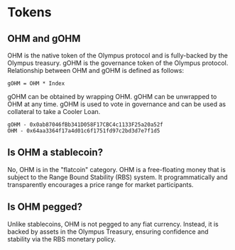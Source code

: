 # Tokens

## OHM and gOHM
OHM is the native token of the Olympus protocol and is fully-backed by the Olympus treasury. gOHM is the governance token of the Olympus protocol. Relationship between OHM and gOHM is defined as follows:

```
gOHM = OHM * Index
```

gOHM can be obtained by wrapping OHM. gOHM can be unwrapped to OHM at any time. gOHM is used to vote in governance and can be used as collateral to take a Cooler Loan.

```
gOHM - 0x0ab87046fBb341D058F17CBC4c1133F25a20a52f
OHM - 0x64aa3364f17a4d01c6f1751fd97c2bd3d7e7f1d5
```

## Is OHM a stablecoin?
No, OHM is in the "flatcoin" category. OHM is a free-floating money that is subject to the Range Bound Stability (RBS) system. It programmatically and transparently encourages a price range for market participants.

## Is OHM pegged?
Unlike stablecoins, OHM is not pegged to any fiat currency. Instead, it is backed by assets in the Olympus Treasury, ensuring confidence and stability via the RBS monetary policy.